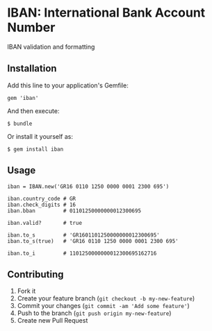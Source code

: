 # IBAN: International Bank Account Number

IBAN validation and formatting

## Installation

Add this line to your application's Gemfile:

    gem 'iban'

And then execute:

    $ bundle

Or install it yourself as:

    $ gem install iban

## Usage

    iban = IBAN.new('GR16 0110 1250 0000 0001 2300 695')

    iban.country_code # GR
    iban.check_digits # 16
    iban.bban         # 01101250000000012300695

    iban.valid?       # true

    iban.to_s         # 'GR1601101250000000012300695'
    iban.to_s(true)   # 'GR16 0110 1250 0000 0001 2300 695'

    iban.to_i         # 1101250000000012300695162716


## Contributing

1. Fork it
2. Create your feature branch (`git checkout -b my-new-feature`)
3. Commit your changes (`git commit -am 'Add some feature'`)
4. Push to the branch (`git push origin my-new-feature`)
5. Create new Pull Request
